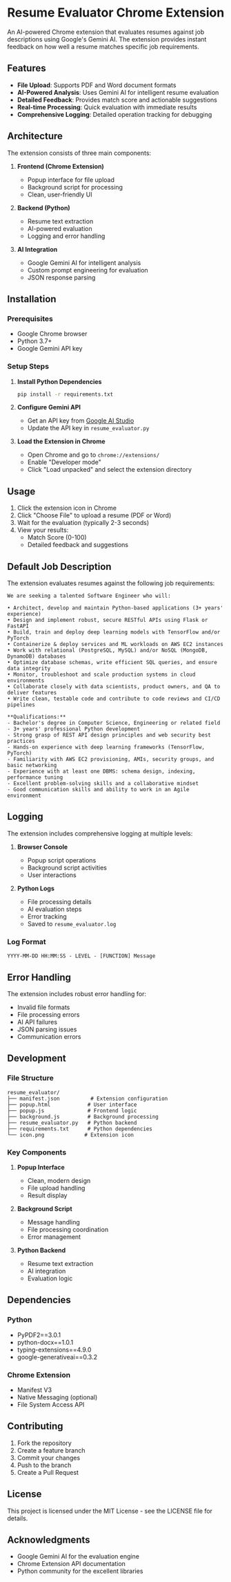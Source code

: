  # Resume Evaluator Chrome Extension

An AI-powered Chrome extension that evaluates resumes against job descriptions using Google's Gemini AI. The extension provides instant feedback on how well a resume matches specific job requirements.

## Features

- **File Upload**: Supports PDF and Word document formats
- **AI-Powered Analysis**: Uses Gemini AI for intelligent resume evaluation
- **Detailed Feedback**: Provides match score and actionable suggestions
- **Real-time Processing**: Quick evaluation with immediate results
- **Comprehensive Logging**: Detailed operation tracking for debugging

## Architecture

The extension consists of three main components:

1. **Frontend (Chrome Extension)**
   - Popup interface for file upload
   - Background script for processing
   - Clean, user-friendly UI

2. **Backend (Python)**
   - Resume text extraction
   - AI-powered evaluation
   - Logging and error handling

3. **AI Integration**
   - Google Gemini AI for intelligent analysis
   - Custom prompt engineering for evaluation
   - JSON response parsing

## Installation

### Prerequisites

- Google Chrome browser
- Python 3.7+
- Google Gemini API key

### Setup Steps

1. **Install Python Dependencies**
   ```bash
   pip install -r requirements.txt
   ```

2. **Configure Gemini API**
   - Get an API key from [Google AI Studio](https://makersuite.google.com/app/apikey)
   - Update the API key in `resume_evaluator.py`

3. **Load the Extension in Chrome**
   - Open Chrome and go to `chrome://extensions/`
   - Enable "Developer mode"
   - Click "Load unpacked" and select the extension directory

## Usage

1. Click the extension icon in Chrome
2. Click "Choose File" to upload a resume (PDF or Word)
3. Wait for the evaluation (typically 2-3 seconds)
4. View your results:
   - Match Score (0-100)
   - Detailed feedback and suggestions

## Default Job Description

The extension evaluates resumes against the following job requirements:

```
We are seeking a talented Software Engineer who will:

• Architect, develop and maintain Python-based applications (3+ years' experience)  
• Design and implement robust, secure RESTful APIs using Flask or FastAPI  
• Build, train and deploy deep learning models with TensorFlow and/or PyTorch  
• Containerize & deploy services and ML workloads on AWS EC2 instances  
• Work with relational (PostgreSQL, MySQL) and/or NoSQL (MongoDB, DynamoDB) databases  
• Optimize database schemas, write efficient SQL queries, and ensure data integrity  
• Monitor, troubleshoot and scale production systems in cloud environments  
• Collaborate closely with data scientists, product owners, and QA to deliver features  
• Write clean, testable code and contribute to code reviews and CI/CD pipelines  

**Qualifications:**  
- Bachelor's degree in Computer Science, Engineering or related field  
- 3+ years' professional Python development  
- Strong grasp of REST API design principles and web security best practices  
- Hands-on experience with deep learning frameworks (TensorFlow, PyTorch)  
- Familiarity with AWS EC2 provisioning, AMIs, security groups, and basic networking  
- Experience with at least one DBMS: schema design, indexing, performance tuning  
- Excellent problem-solving skills and a collaborative mindset  
- Good communication skills and ability to work in an Agile environment
```

## Logging

The extension includes comprehensive logging at multiple levels:

1. **Browser Console**
   - Popup script operations
   - Background script activities
   - User interactions

2. **Python Logs**
   - File processing details
   - AI evaluation steps
   - Error tracking
   - Saved to `resume_evaluator.log`

### Log Format
```
YYYY-MM-DD HH:MM:SS - LEVEL - [FUNCTION] Message
```

## Error Handling

The extension includes robust error handling for:
- Invalid file formats
- File processing errors
- AI API failures
- JSON parsing issues
- Communication errors

## Development

### File Structure
```
resume_evaluator/
├── manifest.json          # Extension configuration
├── popup.html            # User interface
├── popup.js              # Frontend logic
├── background.js         # Background processing
├── resume_evaluator.py   # Python backend
├── requirements.txt      # Python dependencies
└── icon.png             # Extension icon
```

### Key Components

1. **Popup Interface**
   - Clean, modern design
   - File upload handling
   - Result display

2. **Background Script**
   - Message handling
   - File processing coordination
   - Error management

3. **Python Backend**
   - Resume text extraction
   - AI integration
   - Evaluation logic

## Dependencies

### Python
- PyPDF2==3.0.1
- python-docx==1.0.1
- typing-extensions==4.9.0
- google-generativeai==0.3.2

### Chrome Extension
- Manifest V3
- Native Messaging (optional)
- File System Access API

## Contributing

1. Fork the repository
2. Create a feature branch
3. Commit your changes
4. Push to the branch
5. Create a Pull Request

## License

This project is licensed under the MIT License - see the LICENSE file for details.

## Acknowledgments

- Google Gemini AI for the evaluation engine
- Chrome Extension API documentation
- Python community for the excellent libraries